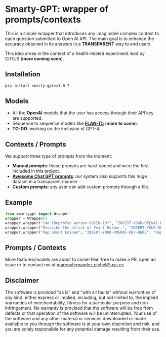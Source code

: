 # Smarty-GPT: wrapper of prompts/contexts

This is a simple wrapper that introduces any imaginable complex context to each question submitted to Open AI API. The main goal is to enhance the accuracy obtained in its answers in a **TRANSPARENT** way to end users. 

This idea arose in the context of a health-related experiment lead by CiTIUS.(**more coming soon**).

## Installation 

```bash
pip install smarty-gpt==1.0.7
```

## Models

- All the **OpenAI** models that the user has access through their API key are supported.
- Sequence to sequence models like [**FLAN-T5**](https://huggingface.co/google/flan-t5-small) (**more to come**).
- **TO-DO**: working on the inclusion of GPT-4.

## Contexts / Prompts

We support three type of prompts from the moment:

- **Manual prompts**: these prompts are hard-coded and were the first included in this project.
- [**Awesome Chat GPT prompts**](https://github.com/f/awesome-chatgpt-prompts): our system also supports this huge dataset in a transparent manner.
- **Custom prompts**: any user can add custom prompts through a file.


## Example

```python
from smartygpt import Wrapper
wrapper = Wrapper()
wrapper.wrapper("Can ibuprofen worsen COVID-19?", "INSERT-YOUR-OPENAI-KEY-HERE", "doctor") # manual prompt
wrapper.wrapper("Describe the attack of Pearl Harbor.", "INSERT-YOUR-OPENAI-KEY-HERE", "custom-perplexity") # custom prompt
wrapper.wrapper("Rap about Eminem", "INSERT-YOUR-OPENAI-KEY-HERE", "Rapper") # Awesome Chat GPT prompts 
```

## Prompts / Contexts

More features/models are about to come! Feel free to make a PR, open an issue or to contact me at marcosfernandez.pichel@usc.es

## Disclaimer 

The software is provided "as is" and "with all faults" without warranties of any kind, either express or implied, including, but not limited to, the implied warranties of merchantability, fitness for a particular purpose and non-infringement. No warranty is provided that the software will be free from defects or that operation of the software will be uninterrupted. Your use of the software and any other material or services downloaded or made available to you through the software is at your own discretion and risk, and you are solely responsible for any potential damage resulting from their use.
